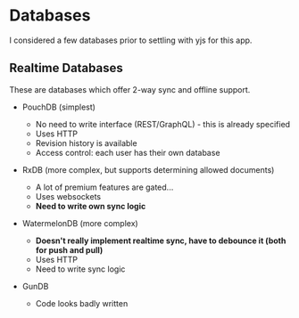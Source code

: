 # Databases

I considered a few databases prior to settling with yjs for this app.

## Realtime Databases

These are databases which offer 2-way sync and offline support.

- PouchDB (simplest)

  - No need to write interface (REST/GraphQL) - this is already specified
  - Uses HTTP
  - Revision history is available
  - Access control: each user has their own database

- RxDB (more complex, but supports determining allowed documents)

  - A lot of premium features are gated...
  - Uses websockets
  - **Need to write own sync logic**

- WatermelonDB (more complex)

  - **Doesn't really implement realtime sync, have to debounce it (both for push and pull)**
  - Uses HTTP
  - Need to write sync logic

- GunDB

  - Code looks badly written
